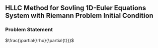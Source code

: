 ## HLLC Method for Sovling 1D-Euler Equations System with Riemann Problem Initial Condition

### Problem Statement
$\frac{\partial{\rho}{\partial{t}}}$
